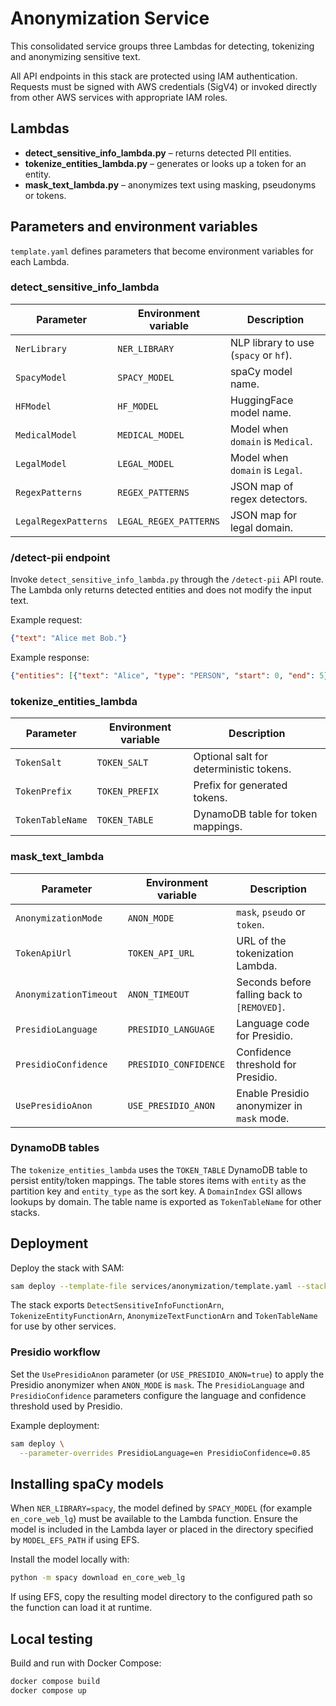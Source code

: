 # Anonymization Service

This consolidated service groups three Lambdas for detecting, tokenizing and anonymizing sensitive text.

All API endpoints in this stack are protected using IAM authentication. Requests
must be signed with AWS credentials (SigV4) or invoked directly from other AWS
services with appropriate IAM roles.

## Lambdas

- **detect_sensitive_info_lambda.py** – returns detected PII entities.
- **tokenize_entities_lambda.py** – generates or looks up a token for an entity.
- **mask_text_lambda.py** – anonymizes text using masking, pseudonyms or tokens.

## Parameters and environment variables

`template.yaml` defines parameters that become environment variables for each Lambda.

### detect_sensitive_info_lambda

| Parameter | Environment variable | Description |
|-----------|----------------------|-------------|
| `NerLibrary` | `NER_LIBRARY` | NLP library to use (`spacy` or `hf`). |
| `SpacyModel` | `SPACY_MODEL` | spaCy model name. |
| `HFModel` | `HF_MODEL` | HuggingFace model name. |
| `MedicalModel` | `MEDICAL_MODEL` | Model when `domain` is `Medical`. |
| `LegalModel` | `LEGAL_MODEL` | Model when `domain` is `Legal`. |
| `RegexPatterns` | `REGEX_PATTERNS` | JSON map of regex detectors. |
| `LegalRegexPatterns` | `LEGAL_REGEX_PATTERNS` | JSON map for legal domain. |

### /detect-pii endpoint

Invoke `detect_sensitive_info_lambda.py` through the `/detect-pii` API route.
The Lambda only returns detected entities and does not modify the input text.

Example request:

```json
{"text": "Alice met Bob."}
```

Example response:

```json
{"entities": [{"text": "Alice", "type": "PERSON", "start": 0, "end": 5}]}
```

### tokenize_entities_lambda

| Parameter | Environment variable | Description |
|-----------|----------------------|-------------|
| `TokenSalt` | `TOKEN_SALT` | Optional salt for deterministic tokens. |
| `TokenPrefix` | `TOKEN_PREFIX` | Prefix for generated tokens. |
| `TokenTableName` | `TOKEN_TABLE` | DynamoDB table for token mappings. |

### mask_text_lambda

| Parameter | Environment variable | Description |
|-----------|----------------------|-------------|
| `AnonymizationMode` | `ANON_MODE` | `mask`, `pseudo` or `token`. |
| `TokenApiUrl` | `TOKEN_API_URL` | URL of the tokenization Lambda. |
| `AnonymizationTimeout` | `ANON_TIMEOUT` | Seconds before falling back to `[REMOVED]`. |
| `PresidioLanguage` | `PRESIDIO_LANGUAGE` | Language code for Presidio. |
| `PresidioConfidence` | `PRESIDIO_CONFIDENCE` | Confidence threshold for Presidio. |
| `UsePresidioAnon` | `USE_PRESIDIO_ANON` | Enable Presidio anonymizer in `mask` mode. |

### DynamoDB tables

The `tokenize_entities_lambda` uses the `TOKEN_TABLE` DynamoDB table to persist entity/token mappings. The table stores items with `entity` as the partition key and `entity_type` as the sort key. A `DomainIndex` GSI allows lookups by domain. The table name is exported as `TokenTableName` for other stacks.

## Deployment

Deploy the stack with SAM:

```bash
sam deploy --template-file services/anonymization/template.yaml --stack-name anonymization
```

The stack exports `DetectSensitiveInfoFunctionArn`, `TokenizeEntityFunctionArn`, `AnonymizeTextFunctionArn` and `TokenTableName` for use by other services.

### Presidio workflow

Set the `UsePresidioAnon` parameter (or `USE_PRESIDIO_ANON=true`) to apply the
Presidio anonymizer when `ANON_MODE` is `mask`. The `PresidioLanguage` and
`PresidioConfidence` parameters configure the language and confidence threshold
used by Presidio.

Example deployment:

```bash
sam deploy \
  --parameter-overrides PresidioLanguage=en PresidioConfidence=0.85
```

## Installing spaCy models

When `NER_LIBRARY=spacy`, the model defined by `SPACY_MODEL` (for example
`en_core_web_lg`) must be available to the Lambda function. Ensure the model is
included in the Lambda layer or placed in the directory specified by
`MODEL_EFS_PATH` if using EFS.

Install the model locally with:

```bash
python -m spacy download en_core_web_lg
```

If using EFS, copy the resulting model directory to the configured path so the
function can load it at runtime.


## Local testing

Build and run with Docker Compose:

```bash
docker compose build
docker compose up
```

